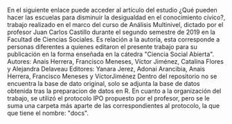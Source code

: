 En el siguiente enlace puede acceder al artículo del estudio ¿Qué pueden hacer las escuelas para disminuir la desigualdad en el conocimiento cívico?, trabajo realizado en el marco del curso de Análisis Multinivel, dictado por el profesor Juan Carlos Castillo durante el segundo semestre de 2019 en la Facultad de Ciencias Sociales. Es relación a la autoría, esta corresponde a personas diferentes
a quienes editaron el presente trabajo para su publicación en la forma enseñada en la cátedra "Ciencia Social Abierta".
Autores: Anais Herrera, Francisco Meneses, Víctor Jiménez, Catalina Flores y Alejandra Delaveau 
Editores: Yanara Jerez, Adonai Arancibia, Anais Herrera, Francisco Meneses y VíctorJiménez
Dentro del repositorio no se encuentra la base de dato original, solo se adjunta la base de datos obtenida tras la preparacion de datos en R. 
En cuanto a la organización del trabajo, se utilizó el protocolo IPO propuesto por el profesor, pero se le suma una carpeta más aparte de las correspondientes al protocolo, la que que tiene el nombre: "docs".
